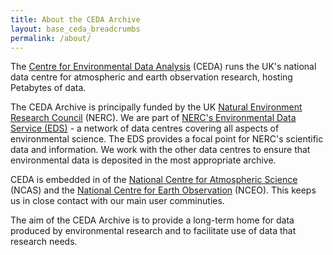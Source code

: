 ```yaml
---
title: About the CEDA Archive
layout: base_ceda_breadcrumbs
permalink: /about/
---
```




The [Centre for Environmental Data Analysis](https://www.ceda.ac.uk/) (CEDA) runs the UK's national data centre for atmospheric and earth observation research, hosting Petabytes of data.

The CEDA Archive is principally funded by the UK [Natural Environment Research Council](https://www.ukri.org/councils/nerc/) (NERC). We are part of [NERC's Environmental Data Service (EDS)](https://eds.ukri.org/) - a network of data centres covering all aspects of environmental science. The EDS provides a focal point for NERC's scientific data and information. We work with the other data centres to ensure that environmental data is deposited in the most appropriate archive.

CEDA is embedded in of the [National Centre for Atmospheric Science](https://ncas.ac.uk/) (NCAS) and the [National Centre for Earth Observation](https://www.nceo.ac.uk/) (NCEO). This keeps us in close contact with our main user comminuties. 

The aim of the CEDA Archive is to provide a long-term home for data produced by environmental research and to facilitate use of data that research needs.




